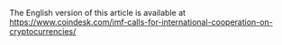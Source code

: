 The English version of this article is available at https://www.coindesk.com/imf-calls-for-international-cooperation-on-cryptocurrencies/
